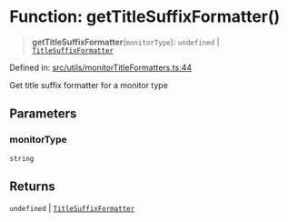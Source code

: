 # Function: getTitleSuffixFormatter()

> **getTitleSuffixFormatter**(`monitorType`): `undefined` \| [`TitleSuffixFormatter`](../type-aliases/TitleSuffixFormatter.md)

Defined in: [src/utils/monitorTitleFormatters.ts:44](https://github.com/Nick2bad4u/Uptime-Watcher/blob/2a45eeb1723f8f7089001af2c92aa07d82dfe7e4/src/utils/monitorTitleFormatters.ts#L44)

Get title suffix formatter for a monitor type

## Parameters

### monitorType

`string`

## Returns

`undefined` \| [`TitleSuffixFormatter`](../type-aliases/TitleSuffixFormatter.md)
